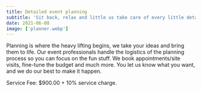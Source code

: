 ```yaml
---
title: Detailed event planning
subtitle: 'Sit back, relax and little us take care of every little detail for you event. our team is here to make make your dreams come true'
date: 2021-06-08
image: ['planner.webp']
---
```


<article >
<p>
Planning is where the heavy lifting begins, we take your ideas and bring them to life. Our event professionals handle the logistics of the planning process so you can focus on the fun stuff. We book appointments/site visits, fine-tune the budget and much more. You let us know what you want, and we do our best to make it happen.
</p>
<p>
Service Fee: $900.00 + 10% service charge.
</p>

</article>
